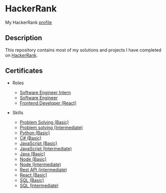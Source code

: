 # HackerRank

My HackerRank [profile]([https://www.freecodecamp.org/MilojevicMihajlo](https://www.hackerrank.com/profile/milojevicm374))

## Description

This repository contains most of my solutions and projects I have completed on [HackerRank]([https://www.freecodecamp.org/learn/](https://www.hackerrank.com/dashboard)). 

## Certificates

- Roles
  
  - [Software Engineer Intern](https://www.hackerrank.com/certificates/dea03afbc87b)
  - [Software Engineer](https://www.hackerrank.com/certificates/21c6d71b8787)
  - [Frontend Developer (React)](https://www.hackerrank.com/certificates/5603e5bc7ce4)

- Skills 
  - [Problem Solving (Basic)](https://www.hackerrank.com/certificates/788257cf877c)
  - [Problem solving (Intermediate)](https://www.hackerrank.com/certificates/5166bc2b0b66)
  - [Python (Basic)](https://www.hackerrank.com/certificates/388d910ff608)
  - [C# (Basic)](https://www.hackerrank.com/certificates/c10ebf703072)
  - [JavaScript (Basic)](https://www.hackerrank.com/certificates/b5268dc090d6)
  - [JavaScript (Intermediate)](https://www.hackerrank.com/certificates/d05c61cf466b)
  - [Java (Basic)](https://www.hackerrank.com/certificates/3538bd37cf8b)
  - [Node (Basic)](https://www.hackerrank.com/certificates/b1d701db526f)
  - [Node (Intermediate)](https://www.hackerrank.com/certificates/3567c9739a75)
  - [Rest API (intermediate)](https://www.hackerrank.com/certificates/e4bc11521af1)
  - [React (Basic)](https://www.hackerrank.com/certificates/982d93525ff6)
  - [SQL (Basic)](https://www.hackerrank.com/certificates/772ed9ebf5d8)
  - [SQL (Intermediate)](https://www.hackerrank.com/certificates/860a5d83a022)
